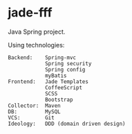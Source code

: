 jade-fff
========

Java Spring project.

Using technologies:

    Backend:    Spring-mvc
                Spring security
                Spring config
                myBatis
    Frontend:   Jade Templates
                CoffeeScript
                SCSS
                Bootstrap
    Collector:  Maven
    DB:         MySQL
    VCS:        Git
    Ideology:   DDD (domain driven design)

